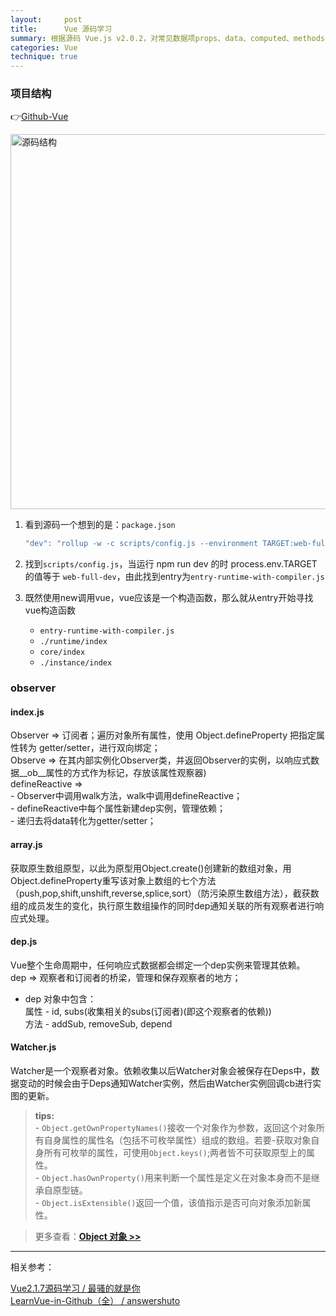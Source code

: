 ```yaml
---
layout:     post
title:      Vue 源码学习
summary: 根据源码 Vue.js v2.0.2，对常见数据项props、data、computed、methods、watch的工作原理进行解析 
categories: Vue
technique: true
---
```


### 项目结构

👉[Github-Vue](https://github.com/vuejs/vue)

<img src="https://raw.githubusercontent.com/Selenamona/Selenamona.github.io/master/assets/images/original-code-vue-original.jpg" width="600" title="源码结构"/>


1. 看到源码一个想到的是：`package.json`  

    ```javascript 
    "dev": "rollup -w -c scripts/config.js --environment TARGET:web-full-dev",
    ```   

2. 找到`scripts/config.js`，当运行 npm run dev 的时 process.env.TARGET 的值等于 `web-full-dev`，由此找到entry为`entry-runtime-with-compiler.js`
  
3. 既然使用new调用vue，vue应该是一个构造函数，那么就从entry开始寻找vue构造函数      
    - `entry-runtime-with-compiler.js` 
    - `./runtime/index` 
    - `core/index` 
    - `./instance/index`


### observer

#### index.js 

Observer => 订阅者；遍历对象所有属性，使用 Object.defineProperty 把指定属性转为 getter/setter，进行双向绑定；   
Observe => 在其内部实例化Observer类，并返回Observer的实例，以响应式数据__ob__属性的方式作为标记，存放该属性观察器)    
defineReactive =>   
    - Observer中调用walk方法，walk中调用defineReactive；   
    - defineReactive中每个属性新建dep实例，管理依赖；  
    - 递归去将data转化为getter/setter；   

#### array.js

获取原生数组原型，以此为原型用Object.create()创建新的数组对象，用Object.defineProperty重写该对象上数组的七个方法（push,pop,shift,unshift,reverse,splice,sort）（防污染原生数组方法），截获数组的成员发生的变化，执行原生数组操作的同时dep通知关联的所有观察者进行响应式处理。   

#### dep.js

Vue整个生命周期中，任何响应式数据都会绑定一个dep实例来管理其依赖。                                   
dep => 观察者和订阅者的桥梁，管理和保存观察者的地方；   

- dep 对象中包含：                               
    属性 - id, subs(收集相关的subs(订阅者)(即这个观察者的依赖))                     
    方法 - addSub, removeSub, depend  

#### Watcher.js

Watcher是一个观察者对象。依赖收集以后Watcher对象会被保存在Deps中，数据变动的时候会由于Deps通知Watcher实例，然后由Watcher实例回调cb进行实图的更新。  
  

> **tips:**       
    - `Object.getOwnPropertyNames()`接收一个对象作为参数，返回这个对象所有自身属性的属性名（包括不可枚举属性）组成的数组。若要-获取对象自身所有可枚举的属性，可使用`Object.keys()`;两者皆不可获取原型上的属性。   
    - `Object.hasOwnProperty()`用来判断一个属性是定义在对象本身而不是继承自原型链。   
    - `Object.isExtensible()`返回一个值，该值指示是否可向对象添加新属性。   

> 更多查看：**[Object 对象 >>](https://msdn.microsoft.com/zh-cn/library/dn342818(v=vs.94).aspx)**


******************************

相关参考：

[Vue2.1.7源码学习 / 最骚的就是你](https://www.cnblogs.com/libin-1/p/6845669.html)     
[LearnVue-in-Github（全） / answershuto](https://github.com/answershuto/learnVue)






  
  




